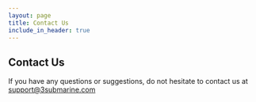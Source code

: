 ```yaml
---
layout: page
title: Contact Us
include_in_header: true
---
```



## Contact Us 
If you have any questions or suggestions, do not hesitate to contact us at support@3submarine.com
